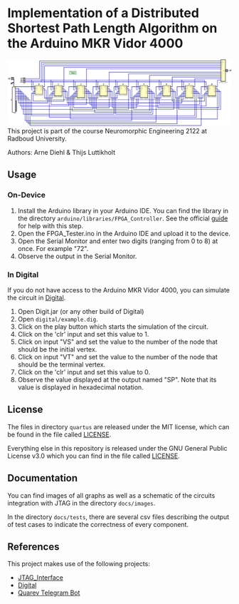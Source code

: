 # Implementation of a Distributed Shortest Path Length Algorithm on the Arduino MKR Vidor 4000
![Example Graph Implementation](./docs/images/example.png)
This project is part of the course Neuromorphic Engineering 2122 at Radboud University.

Authors:  Arne Diehl & Thijs Luttikholt

## Usage
### On-Device
1. Install the Arduino library in your Arduino IDE. You can find the library in the directory `arduino/libraries/FPGA_Controller`. See the official [guide](http://www.arduino.cc/en/Guide/Libraries) for help with this step.
2. Open the FPGA_Tester.ino in the Arduino IDE and upload it to the device.
3. Open the Serial Monitor and enter two digits (ranging from 0 to 8) at once. For example "72".
4. Observe the output in the Serial Monitor.

### In Digital
If you do not have access to the Arduino MKR Vidor 4000, you can simulate the circuit in [Digital](https://github.com/hneemann/Digital).
1. Open Digit.jar (or any other build of Digital)
2. Open `digital/example.dig`.
3. Click on the play button which starts the simulation of the circuit.
4. Click on the 'clr' input and set this value to 1.
5. Click on input "VS" and set the value to the number of the node that should be the initial vertex.
5. Click on input "VT" and set the value to the number of the node that should be the terminal vertex.
6. Click on the 'clr' input and set this value to 0.
7. Observe the value displayed at the output named "SP". Note that its value is displayed in hexadecimal notation.

## License
The files in directory `quartus` are released under the MIT license, which can be found in the file called [LICENSE](quartus/LICENSE).

Everything else in this repository is released under the GNU General Public License v3.0 which you can find in the file called [LICENSE](LICENSE).

## Documentation
You can find images of all graphs as well as a schematic of the circuits integration with JTAG in the directory `docs/images`.

In the directory `docs/tests`, there are several csv files describing the output of test cases to indicate the correctness of every component.

## References
This project makes use of the following projects:
* [JTAG_Interface](https://github.com/HerrNamenlos123/JTAG_Interface)
* [Digital](https://github.com/hneemann/Digital)
* [Quarev Telegram Bot](https://github.com/adiehl96/quarevTelegramBot)